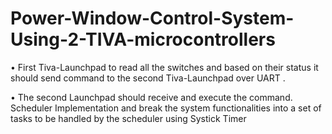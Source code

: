 # Power-Window-Control-System-Using-2-TIVA-microcontrollers
• First Tiva-Launchpad to read all the switches and based on their status it should send command to the second Tiva-Launchpad over UART .


• The second Launchpad should receive and execute the command. Scheduler Implementation and break the system functionalities into a set of tasks to be handled by the scheduler using Systick Timer
